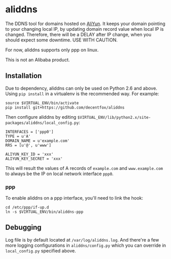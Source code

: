# aliddns

The DDNS tool for domains hosted on
[AliYun](http://wanwang.aliyun.com/domain/dns/). It keeps your domain pointing
to your changing local IP, by updating domain record value when local IP is
changed. Therefore, there will be a DELAY after IP change, when you should
expect some downtime. USE WITH CAUTION.

For now, aliddns supports only ppp on linux.

This is not an Alibaba product.

## Installation

Due to dependency, aliddns can only be used on Python 2.6 and above.
Using `pip install` in a virtualenv is the recommended way. For example:

```
source $VIRTUAL_ENV/bin/activate
pip install git+https://github.com/decentfox/aliddns
```

Then configure aliddns by editing
`$VIRTUAL_ENV/lib/python2.x/site-packages/aliddns/local_config.py`:

```
INTERFACES = ['ppp0']
TYPE = u'A'
DOMAIN_NAME = u'example.com'
RRS = [u'@', u'www']

ALIYUN_KEY_ID = 'xxx'
ALIYUN_KEY_SECRET = 'xxx'
```

This will result the values of A records of `example.com` and `www.example.com`
to always be the IP on local network interface `ppp0`.

### ppp

To enable aliddns on a ppp interface, you'll need to link the hook:

```
cd /etc/ppp/if-up.d
ln -s $VIRTUAL_ENV/bin/aliddns-ppp
```

## Debugging

Log file is by default located at `/var/log/aliddns.log`. And there're a few
more logging configurations in `aliddns/config.py` which you can override in
`local_config.py` specified above.
